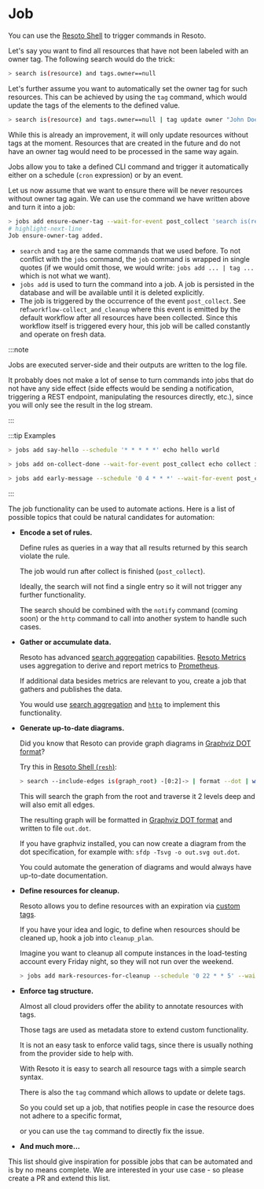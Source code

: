 # Job

You can use the [Resoto Shell](../../reference/components/shell.md) to trigger commands in Resoto.

Let's say you want to find all resources that have not been labeled with an owner tag. The following search would do the trick:

```bash
> search is(resource) and tags.owner==null
```

Let's further assume you want to automatically set the owner tag for such resources. This can be achieved by using the `tag` command, which would update the tags of the elements to the defined value.

```bash
> search is(resource) and tags.owner==null | tag update owner "John Doe"
```

While this is already an improvement, it will only update resources without tags at the moment. Resources that are created in the future and do not have an owner tag would need to be processed in the same way again.

Jobs allow you to take a defined CLI command and trigger it automatically either on a schedule (`cron` expression) or by an event.

Let us now assume that we want to ensure there will be never resources without owner tag again. We can use the command we have written above and turn it into a job:

```bash
> jobs add ensure-owner-tag --wait-for-event post_collect 'search is(resource) and tags.owner==null | tag update owner "John Doe"'
# highlight-next-line
​Job ensure-owner-tag added.
```

- `search` and `tag` are the same commands that we used before. To not conflict with the `jobs` command, the `job` command is wrapped in single quotes (if we would omit those, we would write: `jobs add ... | tag ...` which is not what we want).
- `jobs add` is used to turn the command into a job. A job is persisted in the database and will be available until it is deleted explicitly.
- The job is triggered by the occurrence of the event `post_collect`. See ref:`workflow-collect_and_cleanup` where this event is emitted by the default workflow after all resources have been collected. Since this workflow itself is triggered every hour, this job will be called constantly and operate on fresh data.

:::note

Jobs are executed server-side and their outputs are written to the log file.

It probably does not make a lot of sense to turn commands into jobs that do not have any side effect (side effects would be sending a notification, triggering a REST endpoint, manipulating the resources directly, etc.), since you will only see the result in the log stream.

:::

:::tip Examples

```bash title="Print 'hello world' to the log stream every minute"
> jobs add say-hello --schedule '* * * * *' echo hello world
```

```bash title="Print a message when the post_collect event is received"
> jobs add on-collect-done --wait-for-event post_collect echo collect is done!
```

```bash title="Print a message when the first post_collect is received after 4 AM (assuming the post_collect event occurs every hour, this job would be triggered once per day)"
> jobs add early-message --schedule '0 4 * * *' --wait-for-event post_collect echo collect after 4AM is done!
```

:::

The job functionality can be used to automate actions. Here is a list of possible topics that could be natural candidates for automation:

- **Encode a set of rules.**

  Define rules as queries in a way that all results returned by this search violate the rule.

  The job would run after collect is finished (`post_collect`).

  Ideally, the search will not find a single entry so it will not trigger any further functionality.

  The search should be combined with the `notify` command (coming soon) or the `http` command to call into another system to handle such cases.

- **Gather or accumulate data.**

  Resoto has advanced [search aggregation](../../reference/search/aggregation.md) capabilities. [Resoto Metrics](../../reference/components/metrics.md) uses aggregation to derive and report metrics to [Prometheus](https://prometheus.io).

  If additional data besides metrics are relevant to you, create a job that gathers and publishes the data.

  You would use [search aggregation](../../reference/search/aggregation.md) and [`http`](../../reference/cli/action-commands/http.md) to implement this functionality.

- **Generate up-to-date diagrams.**

  Did you know that Resoto can provide graph diagrams in [Graphviz DOT format](https://graphviz.org/doc/info/lang.html)?

  Try this in [Resoto Shell (`resh`)](../../reference/components/shell.md):

  ```bash
  > search --include-edges is(graph_root) -[0:2]-> | format --dot | write out.dot
  ```

  This will search the graph from the root and traverse it 2 levels deep and will also emit all edges.

  The resulting graph will be formatted in [Graphviz DOT format](https://graphviz.org/doc/info/lang.html) and written to file `out.dot`.

  If you have graphviz installed, you can now create a diagram from the dot specification, for example with: `sfdp -Tsvg -o out.svg out.dot`.

  You could automate the generation of diagrams and would always have up-to-date documentation.

- **Define resources for cleanup.**

  Resoto allows you to define resources with an expiration via [custom tags](https://github.com/someengineering/resoto/tree/main/plugins/cleanup_expired#tag-format).

  If you have your idea and logic, to define when resources should be cleaned up, hook a job into `cleanup_plan`.

  Imagine you want to cleanup all compute instances in the load-testing account every Friday night, so they will not run over the weekend.

  ```bash
  > jobs add mark-resources-for-cleanup --schedule '0 22 * * 5' --wait-for-event cleanup_plan 'search is(instance) and /ancestors.account.reported.name==load-testing | clean'
  ```

- **Enforce tag structure.**

  Almost all cloud providers offer the ability to annotate resources with tags.

  Those tags are used as metadata store to extend custom functionality.

  It is not an easy task to enforce valid tags, since there is usually nothing from the provider side to help with.

  With Resoto it is easy to search all resource tags with a simple search syntax.

  There is also the `tag` command which allows to update or delete tags.

  So you could set up a job, that notifies people in case the resource does not adhere to a specific format,

  or you can use the `tag` command to directly fix the issue.

- **And much more…**

This list should give inspiration for possible jobs that can be automated and is by no means complete. We are interested in your use case - so please create a PR and extend this list.
